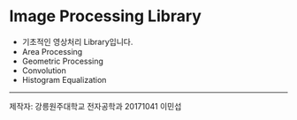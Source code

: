 # Image Processing Library
- 기초적인 영상처리 Library입니다.
- Area Processing
- Geometric Processing
- Convolution
- Histogram Equalization
---
제작자: 강릉원주대학교 전자공학과 20171041 이민섭
